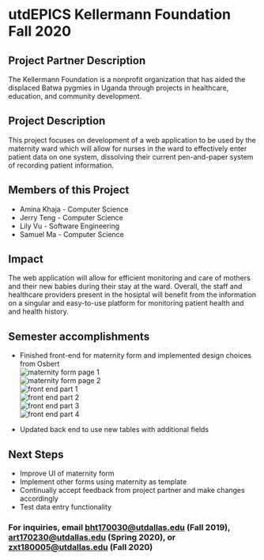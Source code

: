 
# utdEPICS Kellermann Foundation Fall 2020

## Project Partner Description

The Kellermann Foundation is a nonprofit organization that has aided the displaced Batwa pygmies in Uganda through projects in healthcare, education, and community development.

## Project Description

This project focuses on development of a web application to be used by the maternity ward which will allow for nurses in the ward to effectively enter patient data on one system, dissolving their current pen-and-paper system of recording patient information.

## Members of this Project

- Amina Khaja - Computer Science
- Jerry Teng - Computer Science
- Lily Vu - Software Engineering
- Samuel Ma - Computer Science

## Impact

The web application will allow for efficient monitoring and care of mothers and their new babies during their stay at the ward. Overall, the staff and healthcare providers present in the hosiptal will benefit from the information on a singular and easy-to-use platform for monitoring patient health and and health history.

## Semester accomplishments

- Finished front-end for maternity form and implemented design choices from Osbert<br>
![maternity form page 1](https://i.imgur.com/W1c6NIT.png)<br>
![maternity form page 2](https://i.imgur.com/Ny8Ee4r.png)<br>
![front end part 1](https://i.imgur.com/W6V4duX.png)<br>
![front end part 2](https://i.imgur.com/pP30wUF.png)<br>
![front end part 3](https://i.imgur.com/UPFjFo8.png)<br>
![front end part 4](https://i.imgur.com/zk9ByQe.png)<br>

- Updated back end to use new tables with additional fields


## Next Steps

- Improve UI of maternity form
- Implement other forms using maternity as template
- Continually accept feedback from project partner and make changes accordingly
- Test data entry functionality

### For inquiries, email bht170030@utdallas.edu (Fall 2019), art170230@utdallas.edu (Spring 2020), or zxt180005@utdallas.edu (Fall 2020)
